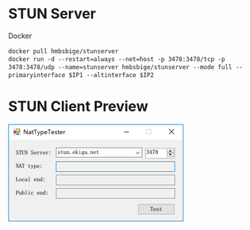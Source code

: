 # STUN Server
Docker
```
docker pull hmbsbige/stunserver
docker run -d --restart=always --net=host -p 3478:3478/tcp -p 3478:3478/udp --name=stunserver hmbsbige/stunserver --mode full --primaryinterface $IP1 --altinterface $IP2
```

# STUN Client Preview
![](pic/1.png)